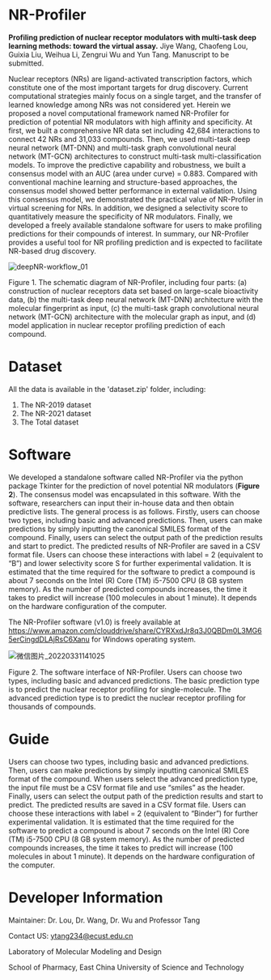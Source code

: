 # NR-Profiler
**Profiling prediction of nuclear receptor modulators with multi-task deep learning methods: toward the virtual assay.** Jiye Wang, Chaofeng Lou, Guixia Liu, Weihua Li, Zengrui Wu and Yun Tang. Manuscript to be submitted.

Nuclear receptors (NRs) are ligand-activated transcription factors, which constitute one of the most important targets for drug discovery. Current computational strategies mainly focus on a single target, and the transfer of learned knowledge among NRs was not considered yet. Herein we proposed a novel computational framework named NR-Profiler for prediction of potential NR modulators with high affinity and specificity. At first, we built a comprehensive NR data set including 42,684 interactions to connect 42 NRs and 31,033 compounds. Then, we used multi-task deep neural network (MT-DNN) and multi-task graph convolutional neural network (MT-GCN) architectures to construct multi-task multi-classification models. To improve the predictive capability and robustness, we built a consensus model with an AUC (area under curve) = 0.883. Compared with conventional machine learning and structure-based approaches, the consensus model showed better performance in external validation. Using this consensus model, we demonstrated the practical value of NR-Profiler in virtual screening for NRs. In addition, we designed a selectivity score to quantitatively measure the specificity of NR modulators. Finally, we developed a freely available standalone software for users to make profiling predictions for their compounds of interest. In summary, our NR-Profiler provides a useful tool for NR profiling prediction and is expected to facilitate NR-based drug discovery.

![deepNR-workflow_01](https://user-images.githubusercontent.com/46025194/162143217-77029496-9325-4fd3-bf2f-eb1c36c33517.png)

Figure 1. The schematic diagram of NR-Profiler, including four parts: (a) construction of nuclear receptors data set based on large-scale bioactivity data, (b) the multi-task deep neural network (MT-DNN) architecture with the molecular fingerprint as input, (c) the multi-task graph convolutional neural network (MT-GCN) architecture with the molecular graph as input, and (d) model application in nuclear receptor profiling prediction of each compound.

# Dataset
All the data is available in the 'dataset.zip' folder, including:
1. The NR-2019 dataset
2. The NR-2021 dataset
3. The Total dataset

# Software
We developed a standalone software called NR-Profiler via the python package Tkinter for the prediction of novel potential NR modulators (**Figure 2**). The consensus model was encapsulated in this software. With the software, researchers can input their in-house data and then obtain predictive lists. The general process is as follows. Firstly, users can choose two types, including basic and advanced predictions. Then, users can make predictions by simply inputting the canonical SMILES format of the compound. Finally, users can select the output path of the prediction results and start to predict. The predicted results of NR-Profiler are saved in a CSV format file. Users can choose these interactions with label = 2 (equivalent to “B”) and lower selectivity score S for further experimental validation. It is estimated that the time required for the software to predict a compound is about 7 seconds on the Intel (R) Core (TM) i5-7500 CPU (8 GB system memory). As the number of predicted compounds increases, the time it takes to predict will increase (100 molecules in about 1 minute). It depends on the hardware configuration of the computer. 

The NR-Profiler software (v1.0) is freely available at https://www.amazon.com/clouddrive/share/CYRXxdJr8q3J0QBDm0L3MG65erCingdDLAjRsC6Xanu for Windows operating system.

![微信图片_20220331141025](https://user-images.githubusercontent.com/46025194/162142469-8d79ac65-2ad2-46dc-90ad-c82c0d4550c1.png)

Figure 2. The software interface of NR-Profiler. Users can choose two types, including basic and advanced predictions. The basic prediction type is to predict the nuclear receptor profiling for single-molecule. The advanced prediction type is to predict the nuclear receptor profiling for thousands of compounds.

# Guide
Users can choose two types, including basic and advanced predictions. Then, users can make predictions by simply inputting canonical SMILES format of the compound. When users select the advanced prediction type, the input file must be a CSV format file and use “smiles” as the header. Finally, users can select the output path of the prediction results and start to predict. The predicted results are saved in a CSV format file. Users can choose these interactions with label = 2 (equivalent to “Binder”) for further experimental validation. It is estimated that the time required for the software to predict a compound is about 7 seconds on the Intel (R) Core (TM) i5-7500 CPU (8 GB system memory). As the number of predicted compounds increases, the time it takes to predict will increase (100 molecules in about 1 minute). It depends on the hardware configuration of the computer.

# Developer Information
Maintainer: Dr. Lou, Dr. Wang, Dr. Wu and Professor Tang

Contact US: ytang234@ecust.edu.cn

Laboratory of Molecular Modeling and Design

School of Pharmacy, East China University of Science and Technology
